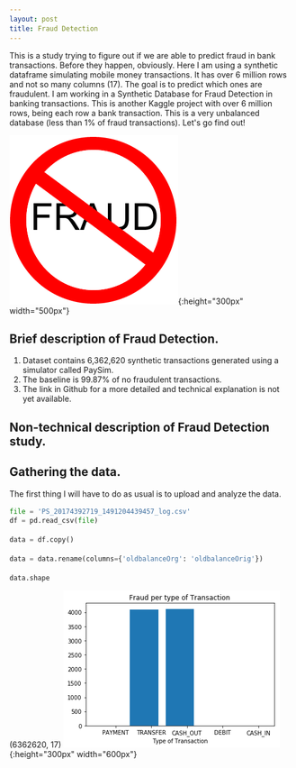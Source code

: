 ```yaml
---
layout: post
title: Fraud Detection
---
```


This is a study trying to figure out if we are able to predict fraud in bank transactions. Before they happen, obviously.
Here I am using a synthetic dataframe simulating mobile money transactions. It has over 6 million rows and not so many columns (17). The goal is to predict which ones are fraudulent. I am working in a Synthetic Database for Fraud Detection in banking transactions. This is another Kaggle project with over 6 million rows, being each row a bank transaction.
This is a very unbalanced database (less than 1% of fraud transactions). Let's go find out!

![nofrauds](/images/nofrauds.gif){:height="300px" width="500px"}

## Brief description of Fraud Detection.
  1. Dataset contains 6,362,620 synthetic transactions generated using a simulator called PaySim.
  2. The baseline is 99.87% of no fraudulent transactions.
  3. The link in Github for a more detailed and technical explanation is not yet available.

## Non-technical description of Fraud Detection study.

## Gathering the data.

The first thing I will have to do as usual is to upload and analyze the data.

```python
file = 'PS_20174392719_1491204439457_log.csv'
df = pd.read_csv(file)

data = df.copy()

data = data.rename(columns={'oldbalanceOrg': 'oldbalanceOrig'})

data.shape
```
(6362620, 17)
![FraudDetection 22 1](/images/FraudDetection_files/FraudDetection_22_1.png){:height="300px" width="600px"}


